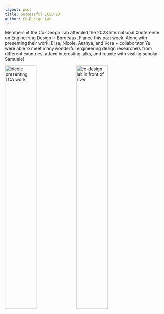 ```yaml
---
layout: post
title: Successful ICED’23!
author: Co-Design Lab
---
```

Members of the Co-Design Lab attended the 2023 International Conference on Engineering Design in Bordeaux, France this past week. Along with presenting their work, Elisa, Nicole, Ananya, and Kosa + collaborator Ye were able to meet many wonderful engineering design researchers from different countries, attend interesting talks, and reunite with visiting scholar Samuele!

<img src="https://github.com/kgl-research/kgl-research.github.io/assets/17438610/c887931b-aaaf-4ddc-a88f-16ae918788c0" alt="nicole presenting LCA work " width="45%">
<img src="https://github.com/kgl-research/kgl-research.github.io/assets/17438610/6e160dd5-7f02-4c43-baeb-0a6aa4f168db" alt="co-design lab in front of river" width="45%">
